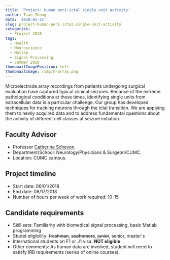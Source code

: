 ```yaml
---
title: 'Project: Human peri-ictal single unit activity'
author: Tian Zheng
date: '2018-01-21'
slug: project-human-peri-ictal-single-unit-activity
categories:
  - Project 2018
tags:
  - Health
  - Neuroscience
  - Matlab
  - Signal Processing
  - Summer 2018
thumbnailImagePosition: left
thumbnailImage: /img/m-array.png
---
```

Microelectrode array recordings from patients undergoing surgical evaluation have captured typical clinical seizures.  Because of the extreme pathological conditions at these times, identifying single units from extracellular data is a particular challenge.  Our group has developed techniques for tracking neurons through the ictal transition. We are applying them to newly acquired data and to address fundamental questions about the activity of different cell classes at seizure initiation. 

## Faculty Advisor
+ Professor [Catherine Schevon](http://columbianeurology.org/profile/caschevon).
+ Department/School: Neurology/Physicians & Surgeon/CUMC.
+ Location: CUMC campus.

## Project timeline
+ Start date: 06/01/2018
+ End date: 08/17/2018
+ Number of hours per week of work required: 10-15

## Candidate requirements
+ Skill sets: Familiarity with biomedical signal processing, basic Matlab programming
+ Studet eligibility: ~~freshman~~, ~~sophomore~~, ~~junior~~, senior, master's
+ International students on F1 or J1 visa: **NOT eligible**
+ Other comments: As human data are involved, student will need to satisfy IRB requirements (series of online courses).
